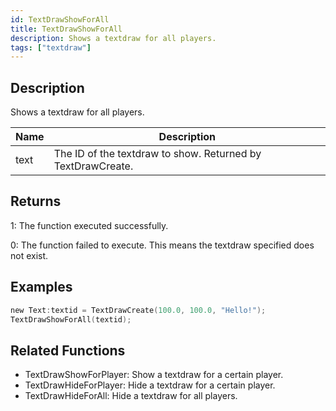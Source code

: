 ```yaml
---
id: TextDrawShowForAll
title: TextDrawShowForAll
description: Shows a textdraw for all players.
tags: ["textdraw"]
---
```


<TagLinks />

## Description

Shows a textdraw for all players.

| Name | Description                                                 |
| ---- | ----------------------------------------------------------- |
| text | The ID of the textdraw to show. Returned by TextDrawCreate. |

## Returns

1: The function executed successfully.

0: The function failed to execute. This means the textdraw specified does not exist.

## Examples

```c
new Text:textid = TextDrawCreate(100.0, 100.0, "Hello!");
TextDrawShowForAll(textid);
```

## Related Functions

- TextDrawShowForPlayer: Show a textdraw for a certain player.
- TextDrawHideForPlayer: Hide a textdraw for a certain player.
- TextDrawHideForAll: Hide a textdraw for all players.
